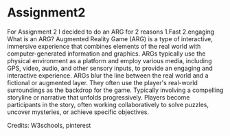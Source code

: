 # Assignment2
For Assignment 2 I decided to do an ARG for 2 reasons
1.Fast
2.engaging 
What is an ARG? 
Augmented Reality Game (ARG) is a type of interactive, immersive experience that combines elements of the real world with computer-generated information and graphics. ARGs typically use the physical environment as a platform and employ various media, including GPS, video, audio, and other sensory inputs, to provide an engaging and interactive experience.
ARGs blur the line between the real world and a fictional or augmented layer. They often use the player's real-world surroundings as the backdrop for the game. Typically involving a compelling storyline or narrative that unfolds progressively. Players become participants in the story, often working collaboratively to solve puzzles, uncover mysteries, or achieve specific objectives.

Credits:
W3schools, pinterest